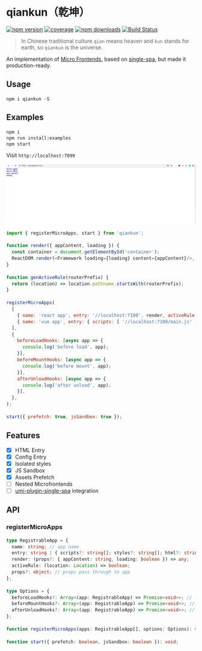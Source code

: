 # qiankun（乾坤）

[![npm version](https://img.shields.io/npm/v/qiankun.svg?style=flat-square)](https://www.npmjs.com/package/qiankun)
[![coverage](https://img.shields.io/codecov/c/github/umijs/qiankun.svg?style=flat-square)](https://codecov.io/gh/umijs/qiankun)
[![npm downloads](https://img.shields.io/npm/dt/qiankun.svg?style=flat-square)](https://www.npmjs.com/package/qiankun)
[![Build Status](https://img.shields.io/travis/umijs/qiankun.svg?style=flat-square)](https://travis-ci.org/umijs/qiankun)

> In Chinese traditional culture `qian` means heaven and `kun` stands for earth, so `qiankun` is the universe.

An implementation of [Micro Frontends](https://micro-frontends.org/), based on [single-spa](https://github.com/CanopyTax/single-spa), but made it production-ready.

## Usage

```shell
npm i qiankun -S
```

## Examples

```shell
npm i
npm run install:examples
npm start
```

Visit `http://localhost:7099`

![](./examples/example.gif)

```js
import { registerMicroApps, start } from 'qiankun';

function render({ appContent, loading }) {
  const container = document.getElementById('container');
  ReactDOM.render(<Framework loading={loading} content={appContent}/>, container);
}

function genActiveRule(routerPrefix) {
  return (location) => location.pathname.startsWith(routerPrefix);
}

registerMicroApps(
  [
    { name: 'react app', entry: '//localhost:7100', render, activeRule: genActiveRule('/react') },
    { name: 'vue app', entry: { scripts: [ '//localhost:7100/main.js' ] }, render, activeRule: genActiveRule('/vue') },
  ],
  {
    beforeLoadHooks: [async app => {
      console.log('before load', app);
    }],
    beforeMountHooks: [async app => {
      console.log('before mount', app);
    }],
    afterUnloadHooks: [async app => {
      console.log('after unload', app);
    }],
  },
);

start({ prefetch: true, jsSandbox: true });
```

## Features

- [x] HTML Entry
- [x] Config Entry
- [x] Isolated styles
- [x] JS Sandbox
- [x] Assets Prefetch
- [ ] Nested Microfrontends
- [ ] [umi-plugin-single-spa](https://github.com/umijs/umi-plugin-single-spa) integration

## API

### registerMicroApps

```typescript
type RegistrableApp = {
  name: string; // app name
  entry: string | { scripts?: string[]; styles?: string[]; html?: string };  // app entry
  render: (props?: { appContent: string, loading: boolean }) => any;
  activeRule: (location: Location) => boolean;
  props?: object; // props pass through to app
};

type Options = {
  beforeLoadHooks?: Array<(app: RegistrableApp) => Promise<void>>; // function before app load
  beforeMountHooks?: Array<(app: RegistrableApp) => Promise<void>>; // function before app mount
  afterUnloadHooks?: Array<(app: RegistrableApp) => Promise<void>>; // function after app unmount
};

function registerMicroApps(apps: RegistrableApp[], options: Options): void

function start({ prefetch: boolean, jsSandbox: boolean }): void;
```
